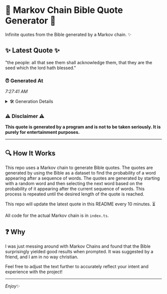 # 📖 Markov Chain Bible Quote Generator 📖

Infinite quotes from the Bible generated by a Markov chain. ✨

## ✨ Latest Quote ✨
"the people: all that see them shall acknowledge them, that they are the seed which the lord hath blessed."

### ⏰ Generated At
*7:27:41 AM*

<details>
    <summary>🛠️ Generation Details</summary>
    <p>
        <strong>🌱 Seed:</strong> the<br>
        <strong>🔄 Iterations:</strong> 18<br>
        <strong>📜 Context History:</strong><br>[ the ]: people:<br>[ the, people: ]: all<br>[ the, people:, all ]: that<br>[ the, people:, all, that ]: see<br>[ the, people:, all, that, see ]: them<br>[ the, people:, all, that, see, them ]: shall<br>[ people:, all, that, see, them, shall ]: acknowledge<br>[ all, that, see, them, shall, acknowledge ]: them,<br>[ that, see, them, shall, acknowledge, them, ]: that<br>[ see, them, shall, acknowledge, them,, that ]: they<br>[ them, shall, acknowledge, them,, that, they ]: are<br>[ shall, acknowledge, them,, that, they, are ]: the<br>[ acknowledge, them,, that, they, are, the ]: seed<br>[ them,, that, they, are, the, seed ]: which<br>[ that, they, are, the, seed, which ]: the<br>[ they, are, the, seed, which, the ]: lord<br>[ are, the, seed, which, the, lord ]: hath<br>[ the, seed, which, the, lord, hath ]: blessed.<br>
    </p>
</details>

### ⚠️ Disclaimer ⚠️
**This quote is generated by a program and is not to be taken seriously. It is purely for entertainment purposes.**

---

## 🔍 How It Works

This repo uses a Markov chain to generate Bible quotes. The quotes are generated by using the Bible as a dataset to find the probability of a word appearing after a sequence of words. The quotes are generated by starting with a random word and then selecting the next word based on the probability of it appearing after the current sequence of words. This process is repeated until the desired length of the quote is reached.

This repo will update the latest quote in this README every 10 minutes. ⏳

All code for the actual Markov chain is in `index.ts`.

## ❓ Why

I was just messing around with Markov Chains and found that the Bible surprisingly yielded good results when prompted. 
It was suggested by a friend, and I am in no way christian.

Feel free to adjust the text further to accurately reflect your intent and experience with the project!

---

*Enjoy*✨
